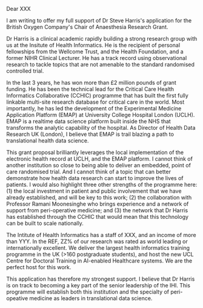 Dear XXX

I am writing to offer my full support of Dr Steve Harris's application for the British Oxygen Company's Chair of Anaesthesia Research Grant.

Dr Harris is a clinical academic rapidly building a strong research group with us at the Insitute of Health Informatics. He is the recipient of personal fellowships from the Wellcome Trust, and the Health Foundation, and a former NIHR Clinical Lecturer. He has a track record using observational research to tackle topics that are not amenable to the standard randomised controlled trial.

In the last 3 years, he has won more than £2 million pounds of grant funding. He has been the technical lead for the Critical Care Health Informatics Collaborative (CCHIC) programme that has built the first fully linkable multi-site research database for critical care in the world. Most importantly, he has led the development of the Experimental Medicine Application Platform (EMAP) at University College Hospital London (UCLH). EMAP is a realtime data science platform built inside the NHS that transforms the analytic capability of the hospital. As Director of Health Data Research UK (London), I believe that EMAP is trail blazing a path to translational health data science.

This grant proposal brilliantly leverages the local implementation of the electronic health record at UCLH, and the EMAP platform. I cannot think of another institution so close to being able to deliver an embedded, point of care randomised trial. And I cannot think of a topic that can better demonstrate how health data research can start to improve the lives of patients. I would also highlight three other strengths of the programme here: (1) the local investment in patient and public involvement that we have already established, and will be key to this work; (2) the collaboration with Professor Ramani Moonesinghe who brings experience and a network of support from peri-operative medicine; and (3) the network that Dr Harris has established through the CCHIC that would mean that this technology can be built to scale nationally.

The Intitute of Health Informatics has a staff of XXX, and an income of more than YYY. In the REF, ZZ% of our research was rated as world leading or internationally excellent. We deliver the largest health informatics training programme in the UK (>160 postgraduate students), and host the new UCL Centre for Doctoral Training in AI-enabled Healthcare systems. We are the perfect host for this work.

This application has therefore my strongest support. I believe that Dr Harris is on track to becoming a key part of the senior leadership of the IHI. This programme will establish both this institution and the specialty of peri-opeative medicine as leaders in translational data science.